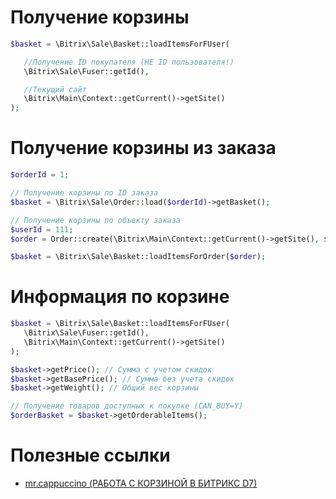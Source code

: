 # Получение корзины
```php
$basket = \Bitrix\Sale\Basket::loadItemsForFUser(

   //Получение ID покупателя (НЕ ID пользователя!)
   \Bitrix\Sale\Fuser::getId(),

   //Текущий сайт
   \Bitrix\Main\Context::getCurrent()->getSite()
);
```

# Получение корзины из заказа
```php
$orderId = 1;

// Получение корзины по ID заказа
$basket = \Bitrix\Sale\Order::load($orderId)->getBasket();

// Получение корзины по объекту заказа
$userId = 111;
$order = Order::create(\Bitrix\Main\Context::getCurrent()->getSite(), $userId);

$basket = \Bitrix\Sale\Basket::loadItemsForOrder($order);
```

# Информация по корзине
```php
$basket = \Bitrix\Sale\Basket::loadItemsForFUser(
   \Bitrix\Sale\Fuser::getId(),
   \Bitrix\Main\Context::getCurrent()->getSite()
);

$basket->getPrice(); // Сумма с учетом скидок
$basket->getBasePrice(); // Сумма без учета скидок
$basket->getWeight(); // Общий вес корзины

// Получение товаров доступных к покупке (CAN_BUY=Y)
$orderBasket = $basket->getOrderableItems();
```

# Полезные ссылки
* [mr.cappuccino (РАБОТА С КОРЗИНОЙ В БИТРИКС D7)](https://mrcappuccino.ru/blog/post/work-with-basket-bitrix-d7)